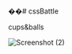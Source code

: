 ��# cssBattle

cups&balls

![Screenshot (2)](https://user-images.githubusercontent.com/75390608/112804313-f1ae2b80-907c-11eb-9fba-952080941467.png)
